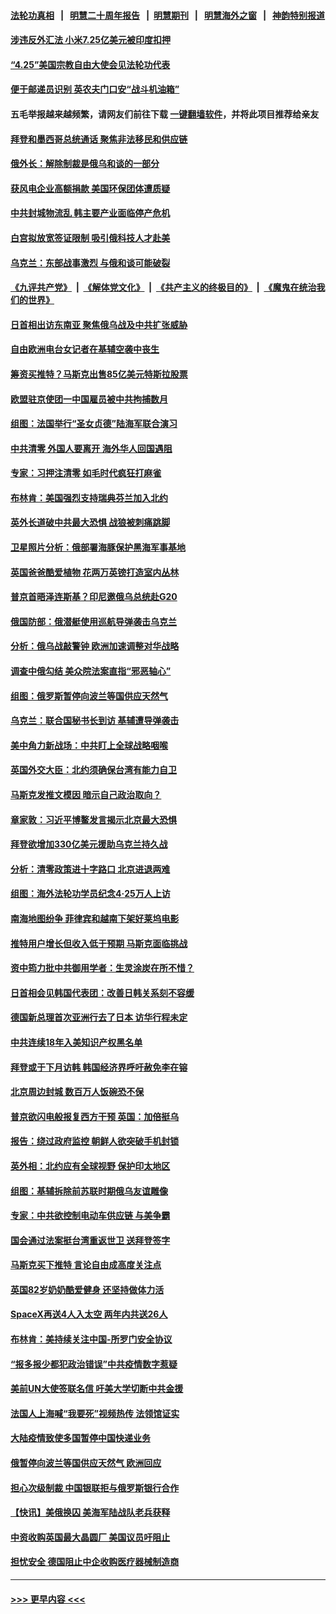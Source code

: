 #### [法轮功真相](https://github.com/gfw-breaker/truth/blob/master/README.md?t=0) &nbsp;&nbsp;|&nbsp;&nbsp; [明慧二十周年报告](https://github.com/gfw-breaker/mh-reports/blob/master/README.md?t=0) &nbsp;&nbsp;|&nbsp;&nbsp;[明慧期刊](https://github.com/gfw-breaker/mh-qikan) &nbsp;&nbsp;|&nbsp;&nbsp; [明慧海外之窗](https://github.com/gfw-breaker/mh-news/blob/master/README.md?t=0) &nbsp;&nbsp;|&nbsp;&nbsp; [神韵特别报道](https://github.com/gfw-breaker/mh-news/blob/master/shenyun.md?t=0)
#### [涉违反外汇法 小米7.25亿美元被印度扣押](../pages/nsc418/n13724194.md?t=05010301) 
#### [“4.25”美国宗教自由大使会见法轮功代表](../pages/nsc418/n13724124.md?t=05010301) 
#### [便于邮递员识别 英农夫门口安“战斗机油箱”](../pages/nsc418/n13723967.md?t=05010301) 
#### 五毛举报越来越频繁，请网友们前往下载 [一键翻墙软件](https://github.com/gfw-breaker/ssr-accounts)，并将此项目推荐给亲友
#### [拜登和墨西哥总统通话 聚焦非法移民和供应链](../pages/nsc418/n13724128.md?t=05010301) 
#### [俄外长：解除制裁是俄乌和谈的一部分](../pages/nsc418/n13724024.md?t=05010301) 
#### [获风电企业高额捐款 美国环保团体遭质疑](../pages/nsc418/n13723991.md?t=05010301) 
#### [中共封城物流乱 韩主要产业面临停产危机](../pages/nsc418/n13723890.md?t=05010301) 
#### [白宫拟放宽签证限制 吸引俄科技人才赴美](../pages/nsc418/n13723778.md?t=05010301) 
#### [乌克兰：东部战事激烈 与俄和谈可能破裂](../pages/nsc418/n13723653.md?t=05010301) 
#### [《九评共产党》](https://github.com/begood0513/9ping.md/blob/master/README.md) &nbsp;|&nbsp; [《解体党文化》](../../../../jtdwh.md/blob/master/README.md)  &nbsp;|&nbsp; [《共产主义的终极目的》](../../../../gczydzjmd.md/blob/master/README.md) &nbsp;|&nbsp; [《魔鬼在统治我们的世界》](../../../../mgztzwmdsj.md/blob/master/README.md) 
#### [日首相出访东南亚 聚焦俄乌战及中共扩张威胁](../pages/nsc418/n13723649.md?t=05010301) 
#### [自由欧洲电台女记者在基辅空袭中丧生](../pages/nsc418/n13723635.md?t=05010301) 
#### [筹资买推特？马斯克出售85亿美元特斯拉股票](../pages/nsc418/n13723594.md?t=05010301) 
#### [欧盟驻京使团一中国雇员被中共拘捕数月](../pages/nsc418/n13723602.md?t=05010301) 
#### [组图：法国举行“圣女贞德”陆海军联合演习](../pages/nsc418/n13723381.md?t=05010301) 
#### [中共清零 外国人要离开 海外华人回国遇阻](../pages/nsc418/n13723475.md?t=05010301) 
#### [专家：习押注清零 如毛时代疯狂打麻雀](../pages/nsc418/n13723589.md?t=05010301) 
#### [布林肯：美国强烈支持瑞典芬兰加入北约](../pages/nsc418/n13723533.md?t=05010301) 
#### [英外长道破中共最大恐惧 战狼被刺痛跳脚](../pages/nsc418/n13723555.md?t=05010301) 
#### [卫星照片分析：俄部署海豚保护黑海军事基地](../pages/nsc418/n13723542.md?t=05010301) 
#### [英国爸爸酷爱植物 花两万英镑打造室内丛林](../pages/nsc418/n13723238.md?t=05010301) 
#### [普京首晤泽连斯基？印尼邀俄乌总统赴G20](../pages/nsc418/n13723437.md?t=05010301) 
#### [俄国防部：俄潜艇使用巡航导弹袭击乌克兰](../pages/nsc418/n13723318.md?t=05010301) 
#### [分析：俄乌战敲警钟 欧洲加速调整对华战略](../pages/nsc418/n13723171.md?t=05010301) 
#### [调查中俄勾结 美众院法案直指“邪恶轴心”](../pages/nsc418/n13723270.md?t=05010301) 
#### [组图：俄罗斯暂停向波兰等国供应天然气](../pages/nsc418/n13723219.md?t=05010301) 
#### [乌克兰：联合国秘书长到访 基辅遭导弹袭击](../pages/nsc418/n13723019.md?t=05010301) 
#### [美中角力新战场：中共盯上全球战略咽喉](../pages/nsc418/n13722771.md?t=05010301) 
#### [英国外交大臣：北约须确保台湾有能力自卫](../pages/nsc418/n13722840.md?t=05010301) 
#### [马斯克发推文模因 暗示自己政治取向？](../pages/nsc418/n13722832.md?t=05010301) 
#### [章家敦：习近平博鳌发言揭示北京最大恐惧](../pages/nsc418/n13722777.md?t=05010301) 
#### [拜登欲增加330亿美元援助乌克兰持久战](../pages/nsc418/n13722834.md?t=05010301) 
#### [分析：清零政策进十字路口 北京进退两难](../pages/nsc418/n13722760.md?t=05010301) 
#### [组图：海外法轮功学员纪念4‧25万人上访](../pages/nsc418/n13721867.md?t=05010301) 
#### [南海地图纷争 菲律宾和越南下架好莱坞电影](../pages/nsc418/n13722698.md?t=05010301) 
#### [推特用户增长但收入低于预期 马斯克面临挑战](../pages/nsc418/n13722010.md?t=05010301) 
#### [资中筠力批中共御用学者：生灵涂炭在所不惜？](../pages/nsc418/n13722601.md?t=05010301) 
#### [日首相会见韩国代表团：改善日韩关系刻不容缓](../pages/nsc418/n13722639.md?t=05010301) 
#### [德国新总理首次亚洲行去了日本 访华行程未定](../pages/nsc418/n13722597.md?t=05010301) 
#### [中共连续18年入美知识产权黑名单](../pages/nsc418/n13722610.md?t=05010301) 
#### [拜登或于下月访韩 韩国经济界呼吁赦免李在镕](../pages/nsc418/n13722612.md?t=05010301) 
#### [北京周边封城 数百万人饭碗恐不保](../pages/nsc418/n13722560.md?t=05010301) 
#### [普京欲闪电般报复西方干预 英国：加倍挺乌](../pages/nsc418/n13722461.md?t=05010301) 
#### [报告：绕过政府监控 朝鲜人欲突破手机封锁](../pages/nsc418/n13722386.md?t=05010301) 
#### [英外相：北约应有全球视野 保护印太地区](../pages/nsc418/n13722320.md?t=05010301) 
#### [组图：基辅拆除前苏联时期俄乌友谊雕像](../pages/nsc418/n13722163.md?t=05010301) 
#### [专家：中共欲控制电动车供应链 与美争霸](../pages/nsc418/n13722161.md?t=05010301) 
#### [国会通过法案挺台湾重返世卫 送拜登签字](../pages/nsc418/n13722043.md?t=05010301) 
#### [马斯克买下推特 言论自由成高度关注点](../pages/nsc418/n13722017.md?t=05010301) 
#### [英国82岁奶奶酷爱健身 还坚持做体力活](../pages/nsc418/n13721554.md?t=05010301) 
#### [SpaceX再送4人入太空 两年内共送26人](../pages/nsc418/n13721995.md?t=05010301) 
#### [布林肯：美持续关注中国-所罗门安全协议](../pages/nsc418/n13721939.md?t=05010301) 
#### [“报多报少都犯政治错误”中共疫情数字惹疑](../pages/nsc418/n13721920.md?t=05010301) 
#### [美前UN大使签联名信 吁美大学切断中共金援](../pages/nsc418/n13721315.md?t=05010301) 
#### [法国人上海喊“我要死”视频热传 法领馆证实](../pages/nsc418/n13721899.md?t=05010301) 
#### [大陆疫情致使多国暂停中国快递业务](../pages/nsc418/n13721857.md?t=05010301) 
#### [俄暂停向波兰等国供应天然气 欧洲回应](../pages/nsc418/n13721702.md?t=05010301) 
#### [担心次级制裁 中国银联拒与俄罗斯银行合作](../pages/nsc418/n13721834.md?t=05010301) 
#### [【快讯】美俄换囚 美海军陆战队老兵获释](../pages/nsc418/n13721787.md?t=05010301) 
#### [中资收购英国最大晶圆厂 美国议员吁阻止](../pages/nsc418/n13721835.md?t=05010301) 
#### [担忧安全 德国阻止中企收购医疗器械制造商](../pages/nsc418/n13721809.md?t=05010301) 

----
#### [ >>> 更早内容 <<< ](../indexes/nsc418-earlier.md)
